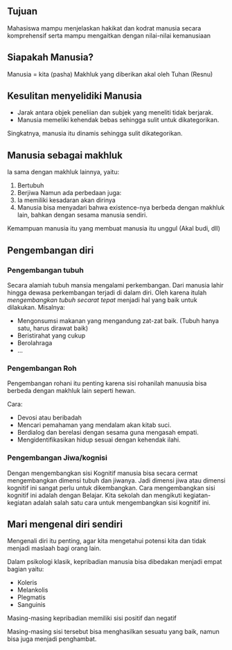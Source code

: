 ## Tujuan
Mahasiswa mampu menjelaskan hakikat dan kodrat manusia secara komprehensif serta mampu mengaitkan dengan nilai-nilai kemanusiaan


## Siapakah Manusia?
Manusia = kita (pasha)
Makhluk yang diberikan akal oleh Tuhan (Resnu)

## Kesulitan menyelidiki Manusia
- Jarak antara objek peneliian dan subjek yang meneliti tidak berjarak.
- Manusia memeliki kehendak bebas sehingga sulit untuk dikategorikan.

Singkatnya, manusia itu dinamis sehingga sulit dikategorikan.

## Manusia sebagai makhluk
Ia sama dengan makhluk lainnya, yaitu:
1. Bertubuh
2. Berjiwa
Namun ada perbedaan juga:
1. Ia memiliki kesadaran akan dirinya
2. Manusia bisa menyadari bahwa existence-nya berbeda dengan makhluk lain, bahkan dengan sesama manusia sendiri.

Kemampuan manusia itu yang membuat manusia itu unggul (Akal budi, dll)

## Pengembangan diri
### Pengembangan tubuh
Secara alamiah tubuh mansia mengalami perkembangan. Dari manusia lahir hingga dewasa perkembangan terjadi di dalam diri. Oleh karena itulah _mengembangkan tubuh secarat tepat_ menjadi hal yang baik untuk dilakukan. Misalnya:

- Mengonsumsi makanan yang mengandung zat-zat baik. (Tubuh hanya satu, harus dirawat baik)
- Beristirahat yang cukup
- Berolahraga
- ...

### Pengembangan Roh
Pengembangan rohani itu penting karena sisi rohanilah manuusia bisa berbeda dengan makhluk lain seperti hewan.

Cara:
- Devosi atau beribadah
- Mencari pemahaman yang mendalam akan kitab suci. 
- Berdialog dan berelasi dengan sesama guna mengasah empati.
- Mengidentifikasikan hidup sesuai dengan kehendak ilahi.

### Pengembangan Jiwa/kognisi
Dengan mengembangkan sisi Kognitif manusia bisa secara cermat mengembangkan dimensi tubuh dan jiwanya. Jadi dimensi jiwa atau dimensi kognitif ini sangat perlu untuk dikembangkan. Cara mengembangkan sisi kognitif ini adalah dengan Belajar. Kita sekolah dan mengikuti kegiatan-kegiatan adalah salah satu cara untuk mengembangkan sisi kognitif ini.

## Mari mengenal diri sendiri
Mengenali diri itu penting, agar kita mengetahui potensi kita dan tidak menjadi maslaah bagi orang lain.

Dalam psikologi klasik, kepribadian manusia bisa dibedakan menjadi empat bagian yaitu:
- Koleris
- Melankolis
- Plegmatis
- Sanguinis

Masing-masing kepribadian memiliki sisi positif dan negatif

Masing-masing sisi tersebut bisa menghasilkan sesuatu yang baik, namun bisa juga menjadi penghambat.
